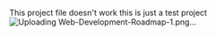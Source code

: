 This project file doesn't work this is just a test project ![Uploading Web-Development-Roadmap-1.png…]()
